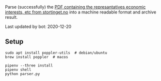 Parse (successfully) the [PDF containing the represantatives economic interests, etc from stortinget.no](https://www.stortinget.no/no/Stortinget-og-demokratiet/Representantene/Okonomiske-interesser/) into a machine readable format and archive result.

Last updated by bot: 2020-12-20

## Setup
    sudo apt install poppler-utils  # debian/ubuntu
    brew install poppler  # macos

    pipenv --three install
    pipenv shell
    python parser.py
